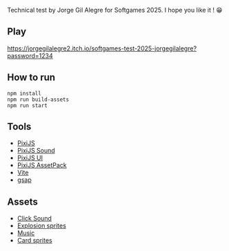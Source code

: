 Technical test by Jorge Gil Alegre for Softgames 2025.
I hope you like it ! 😁

## Play
https://jorgegilalegre2.itch.io/softgames-test-2025-jorgegilalegre?password=1234

## How to run
```
npm install
npm run build-assets
npm run start
```

## Tools

- [PixiJS](https://github.com/pixijs/pixijs)
- [PixiJS Sound](https://github.com/pixijs/sound)
- [PixiJS UI](https://github.com/pixijs/ui)
- [PixiJS AssetPack](https://github.com/pixijs/assetpack)
- [Vite](https://github.com/vitejs/vite)
- [gsap](https://github.com/greensock/GSAP)

## Assets

- [Click Sound](https://rmocci.itch.io/button-fx)
- [Explosion sprites](https://aim-studios.itch.io/explosions-pixel-art)
- [Music](https://gooseninja.itch.io/happy-loops?download)
- [Card sprites](https://ddant1100.itch.io/ttrpg-legacy-cards-1)
